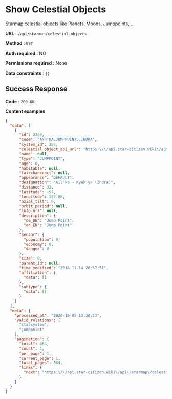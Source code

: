 # Show Celestial Objects

Starmap celestial objects like Planets, Moons, Jumppoints, ...

**URL** : `/api/starmap/celestial-objects`

**Method** : `GET`

**Auth required** : NO

**Permissions required** : None

**Data constraints** : `{}`

## Success Response

**Code** : `200 OK`

**Content examples**

```json
{
  "data": [
    {
      "id": 2269,
      "code": "AYR'KA.JUMPPOINTS.INDRA",
      "system_id": 398,
      "celestial_object_api_url": "https:\/\/api.star-citizen.wiki\/api\/starmap\/celestial-objects\/AYR'KA.JUMPPOINTS.INDRA",
      "name": null,
      "type": "JUMPPOINT",
      "age": 0,
      "habitable": null,
      "fairchanceact": null,
      "appearance": "DEFAULT",
      "designation": "Ail'ka - Kyuk’ya (Indra)",
      "distance": 33,
      "latitude": -57,
      "longitude": 137.86,
      "axial_tilt": 0,
      "orbit_period": null,
      "info_url": null,
      "description": {
        "de_DE": "Jump Point",
        "en_EN": "Jump Point"
      },
      "sensor": {
        "population": 0,
        "economy": 0,
        "danger": 0
      },
      "size": 0,
      "parent_id": null,
      "time_modified": "2018-11-14 20:57:51",
      "affiliation": {
        "data": []
      },
      "subtype": {
        "data": []
      }
    }
  ],
  "meta": {
    "processed_at": "2020-10-05 13:30:23",
    "valid_relations": [
      "starsystem",
      "jumppoint"
    ],
    "pagination": {
      "total": 864,
      "count": 1,
      "per_page": 1,
      "current_page": 1,
      "total_pages": 864,
      "links": {
        "next": "https:\/\/api.star-citizen.wiki\/api\/starmap\/celestial-objects?page=2"
      }
    }
  }
}
```
